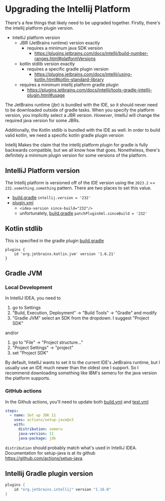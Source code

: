 # Upgrading the Intellij Platform

There's a few things that likely need to be upgraded together. Firstly, there's the intellij platform plugin version.

- IntelliJ platform version
  - JBR (JetBrains runtime) version exactly
    - requires a minimum java SDK version
      - https://plugins.jetbrains.com/docs/intellij/build-number-ranges.html#platformVersions
  - kotlin stdlib version exactly
    - requires a specific gradle plugin version
      - https://plugins.jetbrains.com/docs/intellij/using-kotlin.html#kotlin-standard-library
  - requires a minimum intellij platform gradle plugin
    - https://plugins.jetbrains.com/docs/intellij/tools-gradle-intellij-plugin.html#usage

The JetBrains runtime (jbr) is bundled with the IDE, so it should never need to be downloaded outside of gradle 
tasks. When you specify the platform version, you implicitly select a JBR version. *However*, IntelliJ will change 
the required java version for some JBRs. 

Additionally, the Kotlin stdlib is bundled with the IDE as well. In order to build valid kotlin, we need a specific 
kotlin gradle plugin version

Intellij Makes the claim that the intellij platform plugin for gradle is fully backwards compatible, but we all know 
how that goes. Nonetheless, there's definitely a minimum plugin version for some versions of the platform.

## IntelliJ Platform version

The Intellij platform is versioned off of the IDE version using the `2023.2` == `232.something.something` pattern. 
There 
are two places to set this value.

  - [build.gradle](../build.gradle) `intellij.version = '232'`
  - [plugin.xml](../src/main/resources/META-INF/plugin.xml)
    - `<idea-version since-build="232"/>`
    - unfortunately, [build.gradle](../build.gradle) `patchPluginXml.sinceBuild = '232'` 

## Kotlin stdlib

This is specified in the gradle plugin [build.gradle](../build.gradle)

```
plugins {
    id 'org.jetbrains.kotlin.jvm' version '1.6.21'
}
```

## Gradle JVM

### Local Development
In IntelliJ IDEA, you need to
1. go to Settings
2. "Build, Execution, Deployment" -> "Build Tools" -> "Gradle" and modify
3. "Gradle JVM" select an SDK from the dropdown. I suggest "Project SDK"

and/or
1. go to "File" -> "Project structure..."
2. "Project Settings" -> "project"
3. set "Project SDK"

By default, IntelliJ wants to set it to the current IDE's JetBrains runtime, but I usually use an IDE much newer 
than the oldest one I support. So I recommend downloading something like IBM's semeru for the java version the 
platform supports.

### GitHub actions
In the Github actions, you'll need to update both [build.yml](../.github/workflows/build.yml) and 
[test.yml](../.github/workflows/test.yml)

```yaml
steps:
  - name: Set up JDK 11
    uses: actions/setup-java@v3
    with:
      distribution: semeru
      java-version: 11
      java-package: jdk
```

`distribution` should probably match what's used in IntelliJ IDEA. Documentation for setup-java is at its github 
https://github.com/actions/setup-java.

## Intellij Gradle plugin version

```groovy
plugins {
    id "org.jetbrains.intellij" version "1.16.0"
}
```
